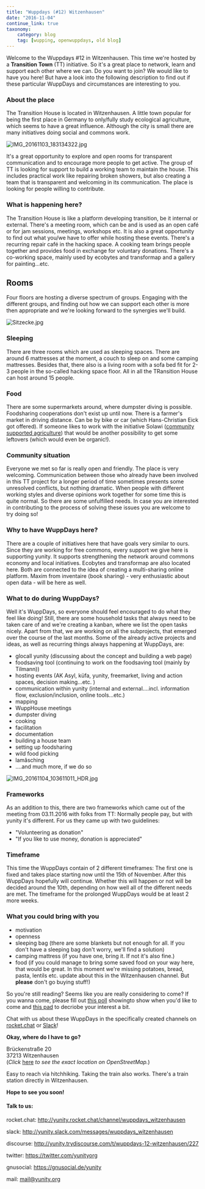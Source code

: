 ```yaml
---
title: "Wuppdays (#12) Witzenhausen"
date: "2016-11-04"
continue_link: true
taxonomy:
    category: blog
    tag: [wupping, openwuppdays, old blog]
---
```

    

Welcome to the Wuppdays #12 in Witzenhausen. This time we're hosted by a **Transition Town** (TT) initiative. So it's a great place to network, learn and support each other where we can.
Do you want to join? We would like to have you here! But have a look into the following description to find out if these particular WuppDays and circumstances are interesting to you.

### About the place
The Transition House is located in Witzenhausen. A little town popular for being the first place in Germany to only/fully study ecological agriculture, which seems to have a great influence. Although the city is small there are many initiatives doing social and commons work.



![IMG_20161103_183134322.jpg](581c71c4f300c190819188.jpg)

It's a great opportunity to explore and open rooms for transparent communication and to encourage more people to get active. The group of TT is looking for support to build a working team to  maintain the house. This includes practical work like repairing broken showers, but also creating a team that is transparent and welcoming in its communication.
The place is looking for people willing to contribute.



### What is happening here?
The Transition House is like a platform developing transition, be it internal or external. There's a meeting room, which can be and is used as an open café or for jam sessions, meetings, workshops etc.
It is also a great opportunity to find out what you/we have to offer while hosting these events. There's a recurring repair café in the hacking space. A cooking team brings people together and provides food in exchange for voluntary donations.
There's a co-working space, mainly used by ecobytes and transformap and a gallery for painting...etc.

## Rooms
Four floors are hosting a diverse spectrum of groups. Engaging with the different groups, and finding out how we can support each other is more then appropriate and we're looking forward to the synergies we'll build.


![Sitzecke.jpg](581c71ec8e796093954247.jpg)

### Sleeping
There are three rooms which are used as sleeping spaces. There are around 6 mattresses at the moment, a couch to sleep on and some camping mattresses. Besides that, there also is a living room with a sofa bed fit for 2-3 people in the so-called hacking space floor. All in all the TRansition House can host around 15 people.

### Food
There are some supermarkets around, where dumpster diving is possible. Foodsharing cooperations don't exist up until now. There is a farmer's market in driving distance. Can be by bike or car (which Hans-Christian Eick got offered). If someone likes to work with the initiative Solawi ([community supported agriculture](https://en.wikipedia.org/wiki/Community-supported_agriculture)) that would be another possibility to get some leftovers (which would even be organic!).

### Community situation
Everyone we met so far is really open and friendly. The place is very welcoming. Communication between those who already have been involved in this TT project for a longer period of time sometimes presents some unresolved conflicts, but nothing dramatic. When people with different working styles and diverse opinions work together for some time this is quite normal. So there are some unfulfilled needs. In case you are interested in contributing to the process of solving these issues you are welcome to try doing so!

### Why to have WuppDays here?
There are a couple of initiatives here that have goals very similar to ours. Since they are working for free commons, every support we give here is supporting yunity. It supports  strengthening the network around commons economy and local initiatives. 
Ecobytes and transformap are also located here. Both are connected to the idea of creating a multi-sharing online platform. Maxim from inventaire (book sharing) - very enthusiastic about open data - will be  here as well.

### What to do during WuppDays?
Well it's WuppDays, so everyone should feel encouraged to do what they feel like doing! Still, there are some household tasks that always need to be taken care of and we're creating a kanban, where we list the open tasks nicely. Apart from that, we are working on all the subprojects, that emerged over the course of the last months. Some of the already active projects and ideas, as well as recurring things always happening at WuppDays, are:


* glocall yunity (discussing about the concept and building a web page)
* foodsaving tool (continuing to work on the foodsaving tool (mainly by Tilmann))
* hosting events (AK Asyl, küfa, yunity, freemarket, living and action spaces, decision making...etc. )
* communication within yunity (internal and external....incl. information flow, exclusion/inclusion, online tools...etc.) 
* mapping
* WuppHouse meetings
* dumpster diving
* cooking
* facilitation
* documentation
* building a house team
* setting up foodsharing
* wild food picking
* lamâsching
* ....and much more, if we do so



![IMG_20161104_103611011_HDR.jpg](581c73af30098653151290.jpg)

### Frameworks
As an addition to this, there are two frameworks which came out of the meeting from 03.11.2016 with folks from TT: Normally people pay, but with yunity it's different. For us they came up with two guidelines:
* "Volunteering as donation"
* "If you like to use money, donation is appreciated"

### Timeframe

This time the WuppDays contain of 2 different timeframes:
The first one is fixed and takes place starting now until the 15th of November.
After this WuppDays hopefully will continue. Whether this will happen or not will be decided around the 10th, depending on how well all of the different needs are met.
The timeframe for the prolonged WuppDays would be at least 2 more weeks.


### What you could bring with you

* motivation
* openness
* sleeping bag (there are some blankets but not enough for all. If you don't have a sleeping bag don't worry, we'll find a solution) 
* camping mattress (if you have one, bring it. If not it's also fine.)
* food (if you could manage to bring some saved food on your way here, that would be great. In this moment we're missing potatoes, bread, pasta, lentils etc. update about this in the Witzenhausen channel. But **please** don't go buying stuff!)

So you're still reading? Seems like you are really considering to come?
If you wanna come, please fill out [this poll](https://poll.disroot.org/2CClNZUU8MdreNYU) showingto show when you'd like to come and [this pad](https://pad.disroot.org/p/witzenhausen) to decriobe your interest a bit.

Chat with us about these WuppDays in the specifically created channels on [rocket.chat](https://yunity.rocket.chat/channel/wuppdays_witzenhausen) or [Slack](https://yunity.slack.com/messages/wuppdays_witzenhausen/)! 




**Okay, where do I have to go?**

Brückenstraße 20 </br>
37213 Witzenhausen </br>
(*Click* [here](https://www.openstreetmap.org/note/771241#map=15/51.3937/9.7738&layers=N) *to see the exact location on OpenStreetMap.*)

Easy to reach via hitchhiking. Taking the train also works. There's a train station directly in Witzenhausen.


**Hope to see you soon!**


#### Talk to us: 
rocket.chat: http://yunity.rocket.chat/channel/wuppdays_witzenhausen

slack: http://yunity.slack.com/messages/wuppdays_witzenhausen

discourse: http://yunity.trydiscourse.com/t/wuppdays-12-witzenhausen/227

twitter: https://twitter.com/yunityorg

gnusocial: https://gnusocial.de/yunity

mail: mail@yunity.org